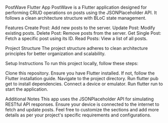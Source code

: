 
PostWave Flutter App
PostWave is a Flutter application designed for performing CRUD operations on posts using the JSONPlaceholder API. It follows a clean architecture structure with BLoC state management.

Features
Create Post: Add new posts to the server.
Update Post: Modify existing posts.
Delete Post: Remove posts from the server.
Get Single Post: Fetch a specific post using its ID.
Read Posts: View a list of all posts.

Project Structure
The project structure adheres to clean architecture principles for better organization and scalability.

Setup Instructions
To run this project locally, follow these steps:

Clone this repository.
Ensure you have Flutter installed. If not, follow the Flutter installation guide.
Navigate to the project directory.
Run flutter pub get to install dependencies.
Connect a device or emulator.
Run flutter run to start the application.

Additional Notes
This app uses the JSONPlaceholder API for simulating RESTful API responses. Ensure your device is connected to the internet to fetch and update posts.
Feel free to customize the sections and add more details as per your project's specific requirements and configurations.